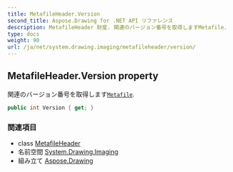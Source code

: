 ```yaml
---
title: MetafileHeader.Version
second_title: Aspose.Drawing for .NET API リファレンス
description: MetafileHeader 財産. 関連のバージョン番号を取得しますMetafile.
type: docs
weight: 90
url: /ja/net/system.drawing.imaging/metafileheader/version/
---
```

## MetafileHeader.Version property

関連のバージョン番号を取得します[`Metafile`](../../metafile/).

```csharp
public int Version { get; }
```

### 関連項目

* class [MetafileHeader](../)
* 名前空間 [System.Drawing.Imaging](../../metafileheader/)
* 組み立て [Aspose.Drawing](../../../)


